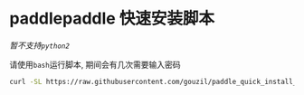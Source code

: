 # paddlepaddle 快速安装脚本

_暂不支持`python2`_

请使用`bash`运行脚本, 期间会有几次需要输入密码
```bash
curl -SL https://raw.githubusercontent.com/gouzil/paddle_quick_install_script/master/install_zh.sh >> ./install_zh.sh && sudo bash install_zh.sh 
```
